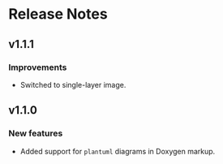 Release Notes
=============

v1.1.1
------

### Improvements

- Switched to single-layer image.

v1.1.0
------

### New features

- Added support for `plantuml` diagrams in Doxygen markup.
